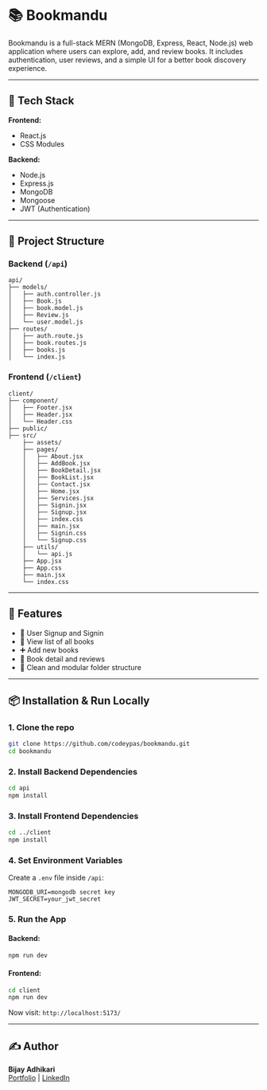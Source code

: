 # 📚 Bookmandu

Bookmandu is a full-stack MERN (MongoDB, Express, React, Node.js) web application where users can explore, add, and review books. It includes authentication, user reviews, and a simple UI for a better book discovery experience.

---

## 🔧 Tech Stack

**Frontend:**  
- React.js  
- CSS Modules  

**Backend:**  
- Node.js  
- Express.js  
- MongoDB  
- Mongoose  
- JWT (Authentication)

---

## 📁 Project Structure

### Backend (`/api`)

```
api/
├── models/
│   ├── auth.controller.js
│   ├── Book.js
│   ├── book.model.js
│   ├── Review.js
│   └── user.model.js
├── routes/
│   ├── auth.route.js
│   ├── book.routes.js
│   ├── books.js
│   └── index.js
```

### Frontend (`/client`)

```
client/
├── component/
│   ├── Footer.jsx
│   ├── Header.jsx
│   └── Header.css
├── public/
├── src/
    ├── assets/
    ├── pages/
    │   ├── About.jsx
    │   ├── AddBook.jsx
    │   ├── BookDetail.jsx
    │   ├── BookList.jsx
    │   ├── Contact.jsx
    │   ├── Home.jsx
    │   ├── Services.jsx
    │   ├── Signin.jsx
    │   ├── Signup.jsx
    │   ├── index.css
    │   ├── main.jsx
    │   ├── Signin.css
    │   └── Signup.css
    ├── utils/
    │   └── api.js
    ├── App.jsx
    ├── App.css
    ├── main.jsx
    └── index.css

```

---

## 🚀 Features

- 🔐 User Signup and Signin
- 📖 View list of all books
- ➕ Add new books
- 📝 Book detail and reviews
- 🧹 Clean and modular folder structure

---

## 📦 Installation & Run Locally

### 1. Clone the repo
```bash
git clone https://github.com/codeypas/bookmandu.git
cd bookmandu
```

### 2. Install Backend Dependencies
```bash
cd api
npm install
```

### 3. Install Frontend Dependencies
```bash
cd ../client
npm install
```

### 4. Set Environment Variables

Create a `.env` file inside `/api`:

```
MONGODB_URI=mongodb secret key
JWT_SECRET=your_jwt_secret
```

### 5. Run the App

#### Backend:
```bash
npm run dev
```

#### Frontend:
```bash
cd client
npm run dev
```

Now visit: `http://localhost:5173/`

---

## ✍️ Author

**Bijay Adhikari**  
[Portfolio](https://github.com/codeypas?tab=repositories) | [LinkedIn](https://www.linkedin.com/in/bijay-adhikari-656122327/)

